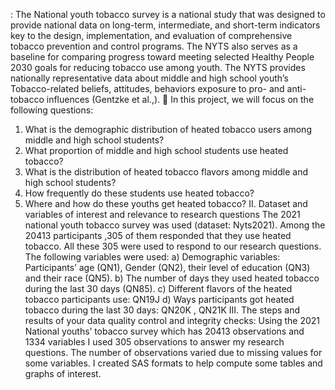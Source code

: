 : The National youth tobacco survey is a national study that was designed to provide national data on long-term, intermediate, and short-term indicators key to the design, implementation, and evaluation of comprehensive tobacco prevention and control programs. The NYTS also serves as a baseline for comparing progress toward meeting selected Healthy People 2030 goals for reducing tobacco use among youth. The NYTS provides nationally representative data about middle and high school youth’s Tobacco-related beliefs, attitudes, behaviors exposure to pro- and anti-tobacco influences (Gentzke et al.,).
	In this project, we will focus on the following questions:
1.	What is the demographic distribution of heated tobacco users among middle and high school students?
2.	What proportion of middle and high school students use heated tobacco?
3.	What is the distribution of heated tobacco flavors among middle and high school students?
4.	How frequently do these students use heated tobacco?
5.	Where and how do these youths get heated tobacco?
II.	Dataset and variables of interest and relevance to research questions
The 2021 national youth tobacco survey was used (dataset: Nyts2021).
Among the 20413 participants ,305 of them responded that they use heated tobacco. All these 305 were used to respond to our research questions.
The following variables were used:
a)	Demographic variables: Participants’ age (QN1), Gender (QN2), their level of education (QN3) and their race (QN5).
b)	The number of days they used heated tobacco during the last 30 days (QN85).
c)	Different flavors of the heated tobacco participants use:  QN19J
d)	Ways participants got heated tobacco during the last 30 days:  QN20K , QN21K 
III.	The steps and results of your data quality control and integrity checks:
Using the 2021 National youths’ tobacco survey which has 20413 observations and 1334 variables I used 305 observations to answer my research questions.
The number of observations varied due to missing values for some variables.
I created SAS formats to help compute some tables and graphs of interest.
